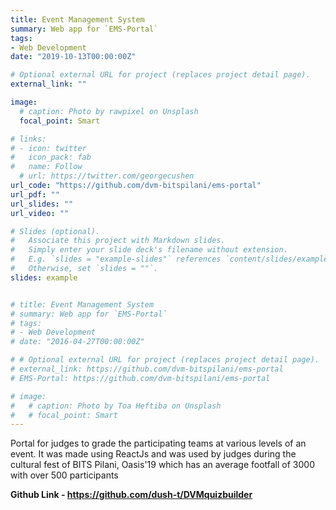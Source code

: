 ```yaml
---
title: Event Management System
summary: Web app for `EMS-Portal`
tags:
- Web Development
date: "2019-10-13T00:00:00Z"

# Optional external URL for project (replaces project detail page).
external_link: ""

image:
  # caption: Photo by rawpixel on Unsplash
  focal_point: Smart

# links:
# - icon: twitter
#   icon_pack: fab
#   name: Follow
  # url: https://twitter.com/georgecushen
url_code: "https://github.com/dvm-bitspilani/ems-portal"
url_pdf: ""
url_slides: ""
url_video: ""

# Slides (optional).
#   Associate this project with Markdown slides.
#   Simply enter your slide deck's filename without extension.
#   E.g. `slides = "example-slides"` references `content/slides/example-slides.md`.
#   Otherwise, set `slides = ""`.
slides: example


# title: Event Management System
# summary: Web app for `EMS-Portal`
# tags:
# - Web Development
# date: "2016-04-27T00:00:00Z"

# # Optional external URL for project (replaces project detail page).
# external_link: https://github.com/dvm-bitspilani/ems-portal
# EMS-Portal: https://github.com/dvm-bitspilani/ems-portal

# image:
#   # caption: Photo by Toa Heftiba on Unsplash
#   # focal_point: Smart
---
```


Portal for judges to grade the participating teams at various levels of an event. It was made using ReactJs and was used by judges during the
cultural fest of BITS Pilani, Oasis'19 which has an average footfall of 3000 with over 500 participants

**Github Link - https://github.com/dush-t/DVMquizbuilder**